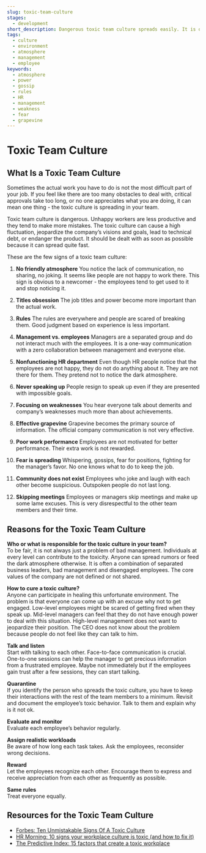 ```yaml
---
slug: toxic-team-culture
stages:
  - development
short_description: Dangerous toxic team culture spreads easily. It is often started by a combination of bad management and disinvolved employees. It is crucial to deal with it as soon as possible.
tags:
  - culture
  - environment
  - atmosphere
  - management
  - employee
keywords:
  - atmosphere
  - power
  - gossip
  - rules
  - HR
  - management
  - weakness
  - fear
  - grapevine
---
```


# Toxic Team Culture

## What Is a Toxic Team Culture

Sometimes the actual work you have to do is not the most difficult part of your job. If you feel like there are too many obstacles to deal with, critical approvals take too long, or no one appreciates what you are doing, it can mean one thing - the toxic culture is spreading in your team.

Toxic team culture is dangerous. Unhappy workers are less productive and they tend to make more mistakes. The toxic culture can cause a high fluctuation, jeopardize the company’s visions and goals, lead to technical debt, or endanger the product. It should be dealt with as soon as possible because it can spread quite fast.

These are the few signs of a toxic team culture:

1. **No friendly atmosphere**
   You notice the lack of communication, no sharing, no joking. It seems like people are not happy to work there. This sign is obvious to a newcomer - the employees tend to get used to it and stop noticing it.

2. **Titles obsession**
   The job titles and power become more important than the actual work.

3. **Rules**
   The rules are everywhere and people are scared of breaking them. Good judgment based on experience is less important.

4. **Management vs. employees**
   Managers are a separated group and do not interact much with the employees. It is a one-way communication with a zero collaboration between management and everyone else.

5. **Nonfunctioning HR department**
   Even though HR people notice that the employees are not happy, they do not do anything about it. They are not there for them. They pretend not to notice the dark atmosphere.

6. **Never speaking up**
   People resign to speak up even if they are presented with impossible goals.

7. **Focusing on weaknesses**
   You hear everyone talk about demerits and company’s weaknesses much more than about achievements.

8. **Effective grapevine**
   Grapevine becomes the primary source of information. The official company communication is not very effective.

9. **Poor work performance**
   Employees are not motivated for better performance. Their extra work is not rewarded.

10. **Fear is spreading**
    Whispering, gossips, fear for positions, fighting for the manager’s favor. No one knows what to do to keep the job.

11. **Community does not exist**
    Employees who joke and laugh with each other become suspicious. Outspoken people do not last long.

12. **Skipping meetings**
    Employees or managers skip meetings and make up some lame excuses. This is very disrespectful to the other team members and their time.

## Reasons for the Toxic Team Culture

**Who or what is responsible for the toxic culture in your team?**  
    To be fair, it is not always just a problem of bad management. Individuals at every level can contribute to the toxicity. Anyone can spread rumors or feed the dark atmosphere otherwise. It is often a combination of separated business leaders, bad management and disengaged employees. The core values of the company are not defined or not shared.

**How to cure a toxic culture?**  
    Anyone can participate in healing this unfortunate environment. The problem is that everyone can come up with an excuse why not to get engaged. Low-level employees might be scared of getting fired when they speak up. Mid-level managers can feel that they do not have enough power to deal with this situation. High-level management does not want to jeopardize their position. The CEO does not know about the problem because people do not feel like they can talk to him.

**Talk and listen**  
    Start with talking to each other. Face-to-face communication is crucial. One-to-one sessions can help the manager to get precious information from a frustrated employee. Maybe not immediately but if the employees gain trust after a few sessions, they can start talking.

**Quarantine**  
    If you identify the person who spreads the toxic culture, you have to keep their interactions with the rest of the team members to a minimum. Revisit and document the employee’s toxic behavior. Talk to them and explain why is it not ok.

**Evaluate and monitor**  
    Evaluate each employee’s behavior regularly.

**Assign realistic workloads**  
    Be aware of how long each task takes. Ask the employees, reconsider wrong decisions.

**Reward**  
    Let the employees recognize each other. Encourage them to express and receive appreciation from each other as frequently as possible.

**Same rules**  
    Treat everyone equally.

## Resources for the Toxic Team Culture

- [Forbes: Ten Unmistakable Signs Of A Toxic Culture](https://www.forbes.com/sites/lizryan/2016/10/19/ten-unmistakable-signs-of-a-toxic-culture/#74cc1103115f)
- [HR Morning: 10 signs your workplace culture is toxic (and how to fix it)](https://www.hrmorning.com/news/10-signs-your-workplace-culture-is-toxic-and-how-to-fix-it/)
- [The Predictive Index: 15 factors that create a toxic workplace](https://www.predictiveindex.com/blog/15-factors-that-create-a-toxic-workplace/)
